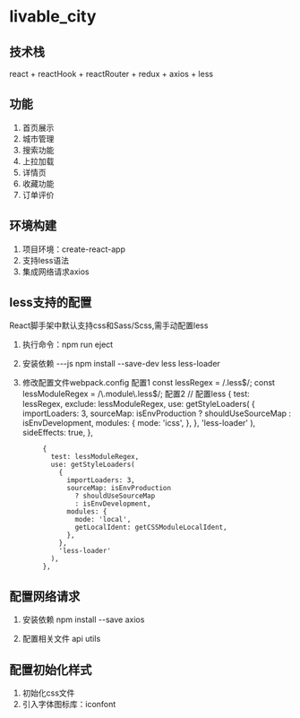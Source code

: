 # livable_city

## 技术栈
react + reactHook + reactRouter + redux + axios + less

## 功能
1. 首页展示
2. 城市管理
3. 搜索功能
4. 上拉加载
5. 详情页
6. 收藏功能
7. 订单评价

## 环境构建
1. 项目环境：create-react-app 
2. 支持less语法
3. 集成网络请求axios

## less支持的配置
React脚手架中默认支持css和Sass/Scss,需手动配置less
1. 执行命令：npm run eject
2. 安装依赖
---js
npm install  --save-dev less less-loader
3. 修改配置文件webpack.config
配置1
const lessRegex = /\.less$/;
const lessModuleRegex = /\.module\.less$/;
配置2
            // 配置less
            {
              test: lessRegex,
              exclude: lessModuleRegex,
              use: getStyleLoaders(
                {
                  importLoaders: 3,
                  sourceMap: isEnvProduction
                    ? shouldUseSourceMap
                    : isEnvDevelopment,
                  modules: {
                    mode: 'icss',
                  },
                },
                'less-loader'
              ),
              sideEffects: true,
            },
   
            {
              test: lessModuleRegex,
              use: getStyleLoaders(
                {
                  importLoaders: 3,
                  sourceMap: isEnvProduction
                    ? shouldUseSourceMap
                    : isEnvDevelopment,
                  modules: {
                    mode: 'local',
                    getLocalIdent: getCSSModuleLocalIdent,
                  },
                },
                'less-loader'
              ),
            },

## 配置网络请求
1. 安装依赖
npm install --save axios

2. 配置相关文件
api
utils


## 配置初始化样式
1. 初始化css文件
2. 引入字体图标库：iconfont


